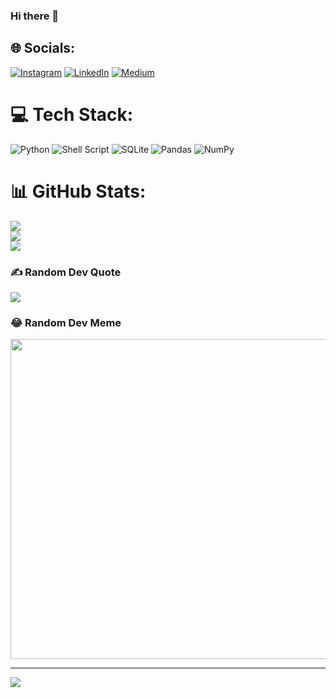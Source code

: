 ### Hi there 👋

<!--
**iggycutee/iggycutee** is a ✨ _special_ ✨ repository because its `README.md` (this file) appears on your GitHub profile.

Here are some ideas to get you started:

- 🔭 I’m currently working on ...
- 🌱 I’m currently learning ...
- 👯 I’m looking to collaborate on ...
- 🤔 I’m looking for help with ...
- 💬 Ask me about ...
- 📫 How to reach me: ...
- 😄 Pronouns: ...
- ⚡ Fun fact: ...
-->


## 🌐 Socials:
[![Instagram](https://img.shields.io/badge/Instagram-%23E4405F.svg?logo=Instagram&logoColor=white)](https://instagram.com/inkkphwst) [![LinkedIn](https://img.shields.io/badge/LinkedIn-%230077B5.svg?logo=linkedin&logoColor=white)](https://linkedin.com/in/phuwasit-chokwiriyadit) [![Medium](https://img.shields.io/badge/Medium-12100E?logo=medium&logoColor=white)](https://medium.com/@@phuwasitinkk) 

# 💻 Tech Stack:
![Python](https://img.shields.io/badge/python-3670A0?style=flat&logo=python&logoColor=ffdd54) ![Shell Script](https://img.shields.io/badge/shell_script-%23121011.svg?style=flat&logo=gnu-bash&logoColor=white) ![SQLite](https://img.shields.io/badge/sqlite-%2307405e.svg?style=flat&logo=sqlite&logoColor=white) ![Pandas](https://img.shields.io/badge/pandas-%23150458.svg?style=flat&logo=pandas&logoColor=white) ![NumPy](https://img.shields.io/badge/numpy-%23013243.svg?style=flat&logo=numpy&logoColor=white)
# 📊 GitHub Stats:
![](https://github-readme-stats.vercel.app/api?username=iggycutee&theme=dracula&hide_border=false&include_all_commits=true&count_private=true)<br/>
![](https://github-readme-streak-stats.herokuapp.com/?user=iggycutee&theme=dracula&hide_border=false)<br/>
![](https://github-readme-stats.vercel.app/api/top-langs/?username=iggycutee&theme=dracula&hide_border=false&include_all_commits=true&count_private=true&layout=compact)

### ✍️ Random Dev Quote
![](https://quotes-github-readme.vercel.app/api?type=horizontal&theme=radical)

### 😂 Random Dev Meme
<img src="https://random-memer.herokuapp.com/" width="512px"/>

---
[![](https://visitcount.itsvg.in/api?id=iggycutee&icon=7&color=10)](https://visitcount.itsvg.in)

<!-- Proudly created with GPRM ( https://gprm.itsvg.in ) -->
